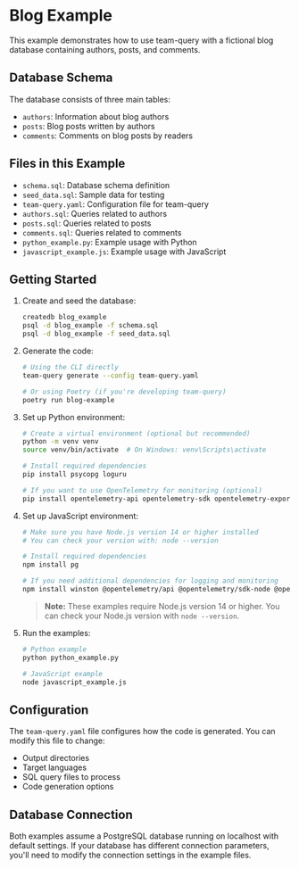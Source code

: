 # Blog Example

This example demonstrates how to use team-query with a fictional blog database containing authors, posts, and comments.

## Database Schema

The database consists of three main tables:
- `authors`: Information about blog authors
- `posts`: Blog posts written by authors
- `comments`: Comments on blog posts by readers

## Files in this Example

- `schema.sql`: Database schema definition
- `seed_data.sql`: Sample data for testing
- `team-query.yaml`: Configuration file for team-query
- `authors.sql`: Queries related to authors
- `posts.sql`: Queries related to posts
- `comments.sql`: Queries related to comments
- `python_example.py`: Example usage with Python
- `javascript_example.js`: Example usage with JavaScript

## Getting Started

1. Create and seed the database:
   ```bash
   createdb blog_example
   psql -d blog_example -f schema.sql
   psql -d blog_example -f seed_data.sql
   ```

2. Generate the code:
   ```bash
   # Using the CLI directly
   team-query generate --config team-query.yaml
   
   # Or using Poetry (if you're developing team-query)
   poetry run blog-example
   ```

3. Set up Python environment:
   ```bash
   # Create a virtual environment (optional but recommended)
   python -m venv venv
   source venv/bin/activate  # On Windows: venv\Scripts\activate
   
   # Install required dependencies
   pip install psycopg loguru
   
   # If you want to use OpenTelemetry for monitoring (optional)
   pip install opentelemetry-api opentelemetry-sdk opentelemetry-exporter-otlp
   ```

4. Set up JavaScript environment:
   ```bash
   # Make sure you have Node.js version 14 or higher installed
   # You can check your version with: node --version
   
   # Install required dependencies
   npm install pg
   
   # If you need additional dependencies for logging and monitoring
   npm install winston @opentelemetry/api @opentelemetry/sdk-node @opentelemetry/exporter-trace-otlp-http
   ```

   > **Note:** These examples require Node.js version 14 or higher. You can check your Node.js version with `node --version`.

5. Run the examples:
   ```bash
   # Python example
   python python_example.py
   
   # JavaScript example
   node javascript_example.js
   ```

## Configuration

The `team-query.yaml` file configures how the code is generated. You can modify this file to change:
- Output directories
- Target languages
- SQL query files to process
- Code generation options

## Database Connection

Both examples assume a PostgreSQL database running on localhost with default settings. If your database has different connection parameters, you'll need to modify the connection settings in the example files.
